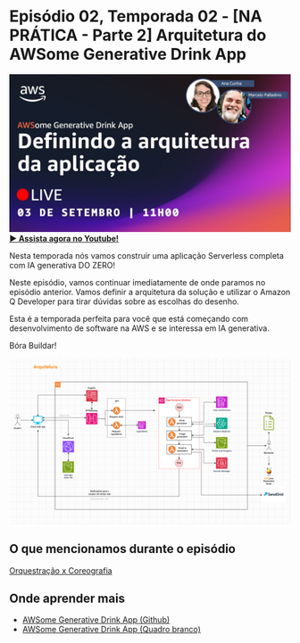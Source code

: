 # Episódio 02, Temporada 02 - [NA PRÁTICA - Parte 2] Arquitetura do AWSome Generative Drink App

[![YouTube video thumbnail](./thumb.jpg)](https://bit.ly/cdbe-s02ep02)
**[&#x25b6; Assista agora no Youtube!](https://bit.ly/cdbe-s02ep02)**

Nesta temporada nós vamos construir uma aplicação Serverless completa com IA generativa DO ZERO! 

Neste episódio, vamos continuar imediatamente de onde paramos no episódio anterior. Vamos definir a arquitetura da solução e utilizar o Amazon Q Developer para tirar dúvidas sobre as escolhas do desenho. 

Esta é a temporada perfeita para você que está começando com desenvolvimento de software na AWS e se interessa em IA generativa.

Bóra Buildar!

![Software Architecture](./architecture.png)

## O que mencionamos durante o episódio

[Orquestração x Coreografia](https://docs.aws.amazon.com/pt_br/prescriptive-guidance/latest/cloud-design-patterns/cloud-design-patterns.pdf)


## Onde aprender mais

- [AWSome Generative Drink App (Github)](https://bit.ly/awsome-generative-drink-app)
- [AWSome Generative Drink App (Quadro branco)](https://bit.ly/cdbe-s02-wb)